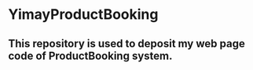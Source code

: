 # YimayProductBooking
This repository is used to deposit my web page code of ProductBooking system.
--------
